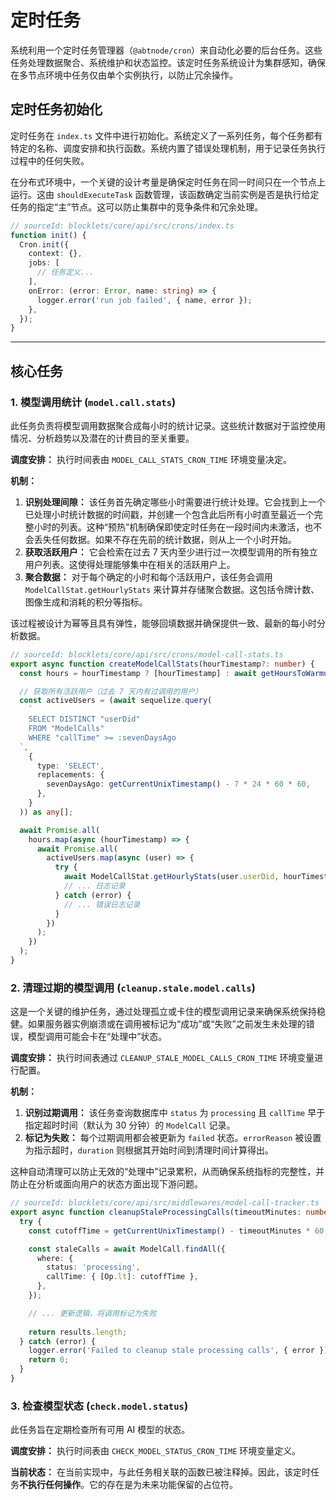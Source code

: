 # 定时任务

系统利用一个定时任务管理器（`@abtnode/cron`）来自动化必要的后台任务。这些任务处理数据聚合、系统维护和状态监控。该定时任务系统设计为集群感知，确保在多节点环境中任务仅由单个实例执行，以防止冗余操作。

## 定时任务初始化

定时任务在 `index.ts` 文件中进行初始化。系统定义了一系列任务，每个任务都有特定的名称、调度安排和执行函数。系统内置了错误处理机制，用于记录任务执行过程中的任何失败。

在分布式环境中，一个关键的设计考量是确保定时任务在同一时间只在一个节点上运行。这由 `shouldExecuteTask` 函数管理，该函数确定当前实例是否是执行给定任务的指定“主”节点。这可以防止集群中的竞争条件和冗余处理。

```typescript
// sourceId: blocklets/core/api/src/crons/index.ts
function init() {
  Cron.init({
    context: {},
    jobs: [
      // 任务定义...
    ],
    onError: (error: Error, name: string) => {
      logger.error('run job failed', { name, error });
    },
  });
}
```

---

## 核心任务

### 1. 模型调用统计 (`model.call.stats`)

此任务负责将模型调用数据聚合成每小时的统计记录。这些统计数据对于监控使用情况、分析趋势以及潜在的计费目的至关重要。

**调度安排：**
执行时间表由 `MODEL_CALL_STATS_CRON_TIME` 环境变量决定。

**机制：**
1.  **识别处理间隙：** 该任务首先确定哪些小时需要进行统计处理。它会找到上一个已处理小时统计数据的时间戳，并创建一个包含此后所有小时直至最近一个完整小时的列表。这种“预热”机制确保即使定时任务在一段时间内未激活，也不会丢失任何数据。如果不存在先前的统计数据，则从上一个小时开始。
2.  **获取活跃用户：** 它会检索在过去 7 天内至少进行过一次模型调用的所有独立用户列表。这使得处理能够集中在相关的活跃用户上。
3.  **聚合数据：** 对于每个确定的小时和每个活跃用户，该任务会调用 `ModelCallStat.getHourlyStats` 来计算并存储聚合数据。这包括令牌计数、图像生成和消耗的积分等指标。

该过程被设计为幂等且具有弹性，能够回填数据并确保提供一致、最新的每小时分析数据。

```typescript
// sourceId: blocklets/core/api/src/crons/model-call-stats.ts
export async function createModelCallStats(hourTimestamp?: number) {
  const hours = hourTimestamp ? [hourTimestamp] : await getHoursToWarmup();

  // 获取所有活跃用户（过去 7 天内有过调用的用户）
  const activeUsers = (await sequelize.query(
    `
    SELECT DISTINCT "userDid" 
    FROM "ModelCalls" 
    WHERE "callTime" >= :sevenDaysAgo
  `,
    {
      type: 'SELECT',
      replacements: {
        sevenDaysAgo: getCurrentUnixTimestamp() - 7 * 24 * 60 * 60,
      },
    }
  )) as any[];

  await Promise.all(
    hours.map(async (hourTimestamp) => {
      await Promise.all(
        activeUsers.map(async (user) => {
          try {
            await ModelCallStat.getHourlyStats(user.userDid, hourTimestamp);
            // ... 日志记录
          } catch (error) {
            // ... 错误日志记录
          }
        })
      );
    })
  );
}
```

### 2. 清理过期的模型调用 (`cleanup.stale.model.calls`)

这是一个关键的维护任务，通过处理孤立或卡住的模型调用记录来确保系统保持稳健。如果服务器实例崩溃或在调用被标记为“成功”或“失败”之前发生未处理的错误，模型调用可能会卡在“处理中”状态。

**调度安排：**
执行时间表通过 `CLEANUP_STALE_MODEL_CALLS_CRON_TIME` 环境变量进行配置。

**机制：**
1.  **识别过期调用：** 该任务查询数据库中 `status` 为 `processing` 且 `callTime` 早于指定超时时间（默认为 30 分钟）的 `ModelCall` 记录。
2.  **标记为失败：** 每个过期调用都会被更新为 `failed` 状态。`errorReason` 被设置为指示超时，`duration` 则根据其开始时间到清理时间计算得出。

这种自动清理可以防止无效的“处理中”记录累积，从而确保系统指标的完整性，并防止在分析或面向用户的状态方面出现下游问题。

```typescript
// sourceId: blocklets/core/api/src/middlewares/model-call-tracker.ts
export async function cleanupStaleProcessingCalls(timeoutMinutes: number = 30): Promise<number> {
  try {
    const cutoffTime = getCurrentUnixTimestamp() - timeoutMinutes * 60;

    const staleCalls = await ModelCall.findAll({
      where: {
        status: 'processing',
        callTime: { [Op.lt]: cutoffTime },
      },
    });

    // ... 更新逻辑，将调用标记为失败
    
    return results.length;
  } catch (error) {
    logger.error('Failed to cleanup stale processing calls', { error });
    return 0;
  }
}
```

### 3. 检查模型状态 (`check.model.status`)

此任务旨在定期检查所有可用 AI 模型的状态。

**调度安排：**
执行时间表由 `CHECK_MODEL_STATUS_CRON_TIME` 环境变量定义。

**当前状态：**
在当前实现中，与此任务相关联的函数已被注释掉。因此，该定时任务**不执行任何操作**。它的存在是为未来功能保留的占位符。